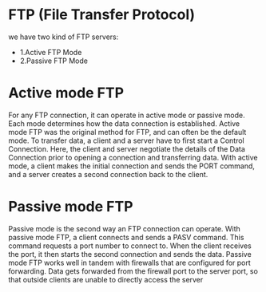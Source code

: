 # FTP (File Transfer Protocol)
we have two kind of FTP servers:
<ul>
<li>1.Active FTP Mode</li>
<li>2.Passive FTP Mode</li>
</ul>

# Active mode FTP

For any FTP connection, it can operate in active mode or passive mode. Each mode determines how the data connection is established. Active mode FTP was the original method for FTP, and can often be the default mode. To transfer data, a client and a server have to first start a Control Connection. Here, the client and server negotiate the details of the Data Connection prior to opening a connection and transferring data. With active mode, a client makes the initial connection and sends the PORT command, and a server creates a second connection back to the client.


# Passive mode FTP 

Passive mode is the second way an FTP connection can operate. With passive mode FTP, a client connects and sends a PASV command. This command requests a port number to connect to. When the client receives the port, it then starts the second connection and sends the data. Passive mode FTP works well in tandem with firewalls that are configured for port forwarding. Data gets forwarded from the firewall port to the server port, so that outside clients are unable to directly access the server

